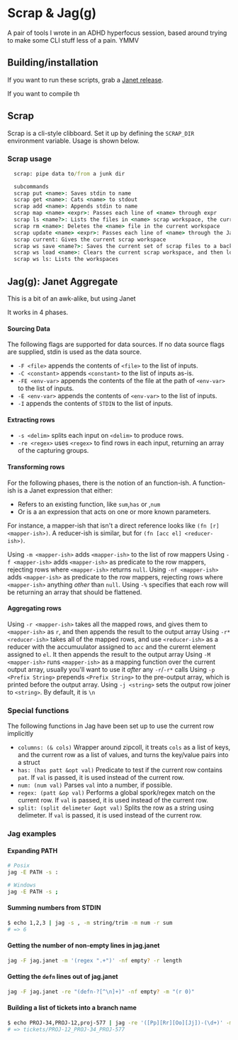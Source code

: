 # Scrap & Jag(g)

A pair of tools I wrote in an ADHD hyperfocus session, based around trying to make some CLI stuff less of a pain. YMMV

## Building/installation

If you want to run these scripts, grab a [Janet release](https://github.com/janet-lang/janet/releases).

If you want to compile th

## Scrap 

Scrap is a cli-style clibboard. Set it up by defining the `SCRAP_DIR` environment variable. Usage is shown below.

### Scrap usage


```cmd
  scrap: pipe data to/from a junk dir

  subcommands
  scrap put <name>: Saves stdin to name
  scrap get <name>: Cats <name> to stdout
  scrap add <name>: Appends stdin to name
  scrap map <name> <expr>: Passes each line of <name> through expr
  scrap ls <name?>: Lists the files in <name> scrap workspace, the current one if not provided
  scrap rm <name>: Deletes the <name> file in the current workspace
  scrap update <name> <expr>: Passes each line of <name> through the Janet expr <expr>, nil lines are removed
  scrap current: Gives the current scrap workspace
  scrap ws save <name?>: Saves the current set of scrap files to a backup folder. If <name>
  scrap ws load <name>: Clears the current scrap workspace, and then loads the workspace from <name>
  scrap ws ls: Lists the workspaces
```


## Jag(g): Janet Aggregate

This is a bit of an awk-alike, but using Janet

It works in 4 phases.

#### Sourcing Data

The following flags are supported for data sources. If no data source flags are supplied, stdin is used as the data source.

* `-F <file>` appends the contents of `<file>` to the list of inputs.
* `-C <constant>` appends `<constant>` to the list of inputs as-is.
* `-FE <env-var>` appends the contents of the file at the path of `<env-var>` to the list of inputs.
* `-E <env-var>` appends the contents of `<env-var>` to the list of inputs.
* `-I` appends the contents of `STDIN` to the list of inputs.

#### Extracting rows

* `-s <delim>` splits each input on `<delim>` to produce rows.
* `-re <regex>` uses `<regex>` to find rows in each input, returning an array of the capturing groups.

#### Transforming rows

For the following phases, there is the notion of an function-ish. A function-ish is a Janet expression that either:

- Refers to an existing function, like `sum`,`has` or ,`num`
- Or is a an expression that acts on one or more known parameters.

For instance, a mapper-ish that isn't a direct reference looks like `(fn [r] <mapper-ish>)`.
A reducer-ish is similar, but for `(fn [acc el] <reducer-ish>)`.


Using `-m <mapper-ish>` adds `<mapper-ish>` to the list of row mappers
Using `-f <mapper-ish>` adds `<mapper-ish>` as predicate to the row mappers, rejecting rows where `<mapper-ish>` returns `null`.
Using `-nf <mapper-ish>` adds `<mapper-ish>` as predicate to the row mappers, rejecting rows where `<mapper-ish>` anything *other* than `null`.
Using `-%` specifies that each row will be returning an array that should be flattened.

#### Aggregating rows


Using `-r <mapper-ish>` takes all the mapped rows, and gives them to `<mapper-ish>` as `r`, and then appends the result to the output array
Using `-r* <reducer-ish>` takes all of the mapped rows, and use `<reducer-ish>` as a reducer with the accumuulator assigned to `acc` and the curernt element assigned to `el`. It then appends the result to the output array
Using `-M <mapper-ish>` runs `<mapper-ish>` as a mapping function over the current output array, usually you'll want to use it *after* any `-r`/`-r*` calls
Using `-p <Prefix String>` prepends `<Prefix String>` to the pre-output array, which is printed before the output array.
Using `-j <string>` sets the output row joiner to `<string>`. By default, it is `\n`

### Special functions

The following functions in Jag have been set up to use the current row implicitly

- `columns: (& cols)` Wrapper around zipcoll, it treats `cols` as a list of keys, and the current row as a list of values, and turns the key/value pairs into a struct
- `has: (has patt &opt val)` Predicate to test if the current row contains `pat`. If `val` is passed, it is used instead of the current row.
- `num: (num val)` Parses `val` into a number, if possible.
- `regex: (patt &op val)` Performs a global spork/regex match on the current row. If `val` is passed, it is used instead of the current row.
- `split: (split delimeter &opt val)` Splits the row as a string using delimeter. If `val` is passed, it is used instead of the current row.


### Jag examples

#### Expanding PATH

```bash
# Posix
jag -E PATH -s :

# Windows 
jag -E PATH -s ;
```

#### Summing numbers from STDIN
```bash
$ echo 1,2,3 | jag -s , -m string/trim -m num -r sum 
# => 6
```

#### Getting the number of non-empty lines in jag.janet

```bash
jag -F jag.janet -m '(regex ".+")' -nf empty? -r length
```

#### Getting the `defn` lines out of jag.janet

```bash
jag -F jag.janet -re "(defn-?[^\n]+)" -nf empty? -m "(r 0)"
```

#### Building a list of tickets into a branch name

```bash
$ echo PROJ-34,PROJ-12,proj-577 | jag -re '([Pp][Rr][Oo][Jj])-(\d+)' -m "(update (thaw r) 0 string/ascii-upper)"  -r "(sorted-by |(num ($ 1)) r)" -M "(string/join r :-)" -j _ -p "tickets/"
# => tickets/PROJ-12_PROJ-34_PROJ-577

```

